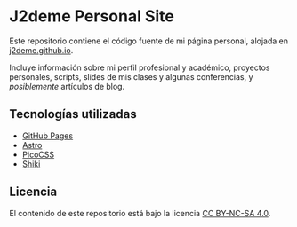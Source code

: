 # J2deme Personal Site

Este repositorio contiene el código fuente de mi página personal, alojada en [j2deme.github.io](https://j2deme.github.io).

Incluye información sobre mi perfil profesional y académico, proyectos personales, scripts, slides de mis clases y algunas conferencias, y _posiblemente_ artículos de blog.

## Tecnologías utilizadas

- [GitHub Pages](https://pages.github.com)
- [Astro](https://astro.build)
- [PicoCSS](https://picocss.com)
- [Shiki](https://shiki.matsu.io)

## Licencia

El contenido de este repositorio está bajo la licencia [CC BY-NC-SA 4.0](https://creativecommons.org/licenses/by-nc-sa/4.0/deed.es).
